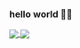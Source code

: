### hello world 👋🏾

<a href="https://github.com/anuraghazra/github-readme-stats">
  <img align="center" src="https://github-readme-stats.vercel.app/api?username=dickeyy&theme=dark&hide_border=true&show_icons=true&hide=issues" />
</a>
<a href="https://github.com/anuraghazra/github-readme-stats">
  <img align="center" src="https://github-readme-stats.vercel.app/api/top-langs/?username=dickeyy&layout=compact&theme=dark&hide_border=true&langs_count=6" />
</a>
